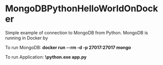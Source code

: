 # MongoDBPythonHelloWorldOnDocker

Simple example of connection to MongoDB from Python. 
MongoDB is running in Docker by

To run MongoDB:
**docker run --rm -d -p 27017:27017 mongo**

To run Application:
**<pathToPython>\python.exe app.py**

